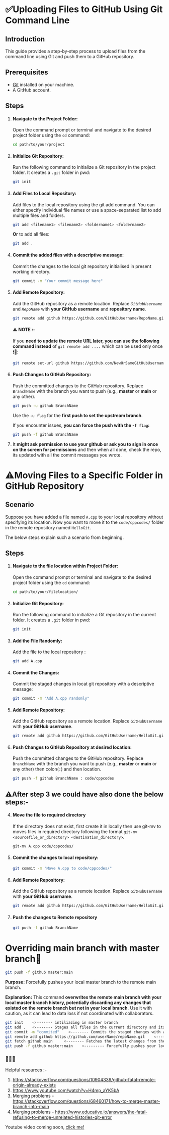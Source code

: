 # ✅Uploading Files to GitHub Using Git Command Line

## Introduction

This guide provides a step-by-step process to upload files from the command line using Git and push them to a GitHub repository.

## Prerequisites

- [Git](https://git-scm.com/) installed on your machine.
- A GitHub account.

## Steps

1. #### **Navigate to the Project Folder:**

   Open the command prompt or terminal and navigate to the desired project folder using the `cd` command:

   ```bash
   cd path/to/your/project
   ```

2. #### **Initialize Git Repository:**

   Run the following command to initialize a Git repository in the project folder. It creates a `.git` folder in pwd:

   ```bash
   git init
   ```

3. #### **Add Files to Local Repository:**

   Add files to the local repository using the git add command. You can either specify individual file names or use a space-separated list to add multiple files and folders.

   ```bash
   git add <filename1> <filename2> <foldername1> <foldername2>
   ```

   **Or** to add all files:

   ```bash
   git add .
   ```

4. #### **Commit the added files with a descriptive message:**

   Commit the changes to the local git repository initialised in present working directory.

   ```bash
   git commit -m "Your commit message here"
   ```

5. #### **Add Remote Repository:**

   Add the GitHub repository as a remote location. Replace _`GitHubUsername`_ and _`RepoName`_ with **your GitHub username** and **repository name**.

   ```bash
   git remote add github https://github.com/GitHubUsername/RepoName.git
   ```

   #### ⚠ NOTE :-

   If you **need to update the remote URL later, you can use the following command instead** of `git remote add ....` which can be used only once ❗👀:

   ```bash
   git remote set-url github https://github.com/NewOrSameGitHubUsername/NewOrSameRepoName.git
   ```

6. #### **Push Changes to GitHub Repository:**

   Push the committed changes to the GitHub repository. Replace `BranchName` with the branch you want to push (e.g., **master** or **main** or any other).

   ```bash
   git push -u github BranchName
   ```

   Use the `-u flag` for the **first push to set the upstream branch**.

   If you encounter issues, **you can force the push with the `-f flag`:**

   ```bash
   git push -f github BranchName
   ```

7. It **might ask permission to use your github or ask you to sign in once on the screen for permissions** and then when all done, check the repo, its updated with all the commit messages you wrote.

# ⚠Moving Files to a Specific Folder in GitHub Repository

## Scenario

Suppose you have added a file named `A.cpp` to your local repository without specifying its location. Now you want to move it to the `code/cppcodes/` folder in the remote repository named `HelloGit`.

The below steps explain such a scenario from beginning.

## Steps

1. #### **Navigate to the file location within Project Folder:**

   Open the command prompt or terminal and navigate to the desired project folder using the `cd` command:

   ```bash
   cd path/to/your/filelocation/
   ```

2. #### **Initialize Git Repository:**

   Run the following command to initialize a Git repository in the current folder. It creates a `.git` folder in pwd:

   ```bash
   git init
   ```

3. #### **Add the File Randomly:**

   Add the file to the local repository :

   ```bash
   git add A.cpp
   ```

4. #### **Commit the Changes:**

   Commit the staged changes in locat git repository with a descriptive message:

   ```bash
   git commit -m "Add A.cpp randomly"
   ```

5. #### **Add Remote Repository:**

   Add the GitHub repository as a remote location. Replace `GitHubUsername` with **your GitHub username**.

   ```bash
   git remote add github https://github.com/GitHubUsername/HelloGit.git
   ```

6. #### **Push Changes to GitHub Repository at desired location:**

   Push the committed changes to the GitHub repository. Replace `BranchName` with the branch you want to push (e.g., **master** or **main** or any other) then colon(`:`) and then location.

   ```bash
   git push -f github BranchName : code/cppcodes
   ```

## ⚠After step 3 we could have also done the below steps:-

4. #### **Move the file to required directory**

   If the directory does not exist, first create it in locally then use git-mv to moves files in required directory following the format `git-mv <sourcefile_or_directory> <destination_directory>`.

   ```bash
   git-mv A.cpp code/cppcodes/
   ```

5. #### **Commit the changes to local repository:**

   ```bash
   git commit -m "Move A.cpp to code/cppcodes/"
   ```

6. #### **Add Remote Repository:**

   Add the GitHub repository as a remote location. Replace `GitHubUsername` with **your GitHub username**.

   ```bash
   git remote add github https://github.com/GitHubUsername/HelloGit.git
   ```

7. #### Push the changes to Remote repository

   ```bash
   git push -f github BranchName
   ```


# Overriding main branch with master branch👀
   
   ```bash
   git push -f github master:main
   ```
   
   **Purpose:** Forcefully pushes your local master branch to the remote main branch.
   
   **Explanation:** This command **overwrites the remote main branch with your local master branch history, potentially discarding any changes that existed on the remote branch but not in your local branch**. Use it with caution, as it can lead to data loss if not coordinated with collaborators.
   
```bash
git init    <-------- intiliazing in master branch
git add .   <-------- Stages all files in the current directory and its subdirectories for commit.
git commit -m "commited"    <-------- Commits the staged changes with a descriptive message
git remote add github https://github.com/userName/repoName.git    <-------- Connects your local repository to a remote repository on GitHub.
git fetch github main     <-------- Fetches the latest changes from the remote main branch.
git push -f github master:main    <--------- Forcefully pushes your local master branch to the remote main branch.
```
### 👀👀👀

Helpful resources :-

1. https://stackoverflow.com/questions/10904339/github-fatal-remote-origin-already-exists
2. https://www.youtube.com/watch?v=H4mp_aYK5bA
3. Merging problems - https://stackoverflow.com/questions/68460171/how-to-merge-master-branch-into-main
4. Merging problems - https://www.educative.io/answers/the-fatal-refusing-to-merge-unrelated-histories-git-error

Youtube video coming soon, [click me!](./do_not_open/about_to_meet_god_soon.gif)

